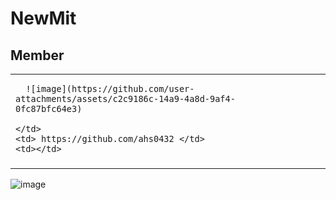 # NewMit

## Member

<table>
  <tr>
    <td>
      
      ![image](https://github.com/user-attachments/assets/c2c9186c-14a9-4a8d-9af4-0fc87bfc64e3)
      
    </td>
    <td> https://github.com/ahs0432 </td>
    <td></td>
  </tr>
  <tr>
    <td></td>
    <td></td>
    <td></td>
  </tr>
</table>

![image](https://github.com/HaeZuo/NewMit/assets/66985977/97037fa8-861b-4ffe-87cf-496890c9e700)
